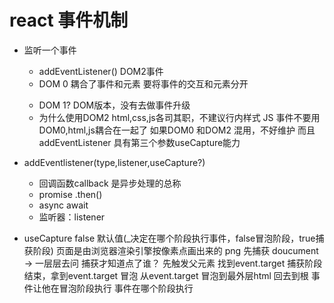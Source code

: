 # react 事件机制
 - 监听一个事件
   - addEventListener() DOM2事件
   - DOM 0  耦合了事件和元素 要将事件的交互和元素分开
  
   <a onclick="donSomething()"></a>
   - DOM 1? DOM版本，没有去做事件升级
   - 为什么使用DOM2
    html,css,js各司其职，不建议行内样式
   JS 事件不要用DOM0,html,js耦合在一起了
   如果DOM0 和DOM2 混用，不好维护
   而且addEventListener 具有第三个参数useCapture能力
- addEventlistener(type,listener,useCapture?)
    - 回调函数callback 是异步处理的总称
    - promise .then()
    - async await
    - 监听器：listener
- useCapture false 默认值(_决定在哪个阶段执行事件，false冒泡阶段，true捕获阶段)
页面是由浏览器渲染引擎按像素点画出来的 png
  先捕获 doucument -> 一层层去问
        捕获才知道点了谁？
        先触发父元素
  找到event.target 
        捕获阶段结束，拿到event.target
  冒泡
      从event.target 冒泡到最外层html  回去到根
      事件让他在冒泡阶段执行
      事件在哪个阶段执行
  